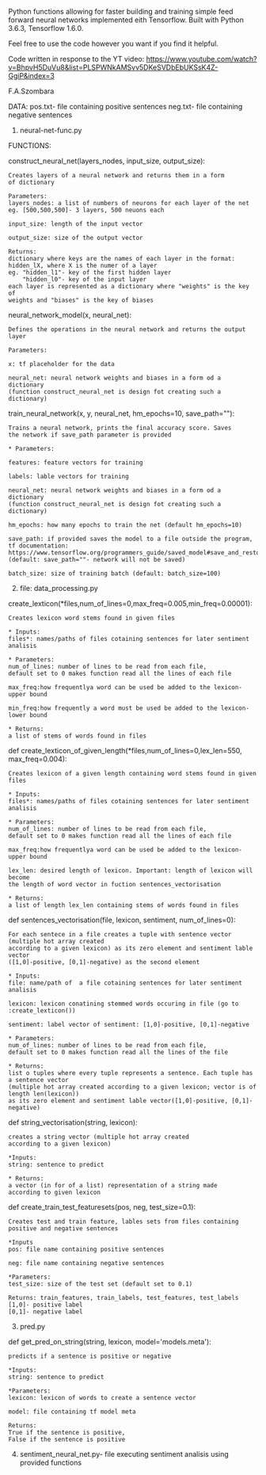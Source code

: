 Python functions allowing for faster building and
training simple feed forward neural networks implemented
eith Tensorflow. 
Built with Python 3.6.3, Tensorflow 1.6.0.

Feel free to use the code however you want if you find it helpful.

Code written in response to the YT video:
https://www.youtube.com/watch?v=BhpvH5DuVu8&list=PLSPWNkAMSvv5DKeSVDbEbUKSsK4Z-GgiP&index=3

F.A.Szombara

DATA: 
pos.txt- file containing positive sentences
neg.txt- file containing negative sentences

1. neural-net-func.py

FUNCTIONS:

construct_neural_net(layers_nodes, input_size, output_size):
	
	Creates layers of a neural network and returns them in a form 
	of dictionary

	Parameters:
	layers_nodes: a list of numbers of neurons for each layer of the net
	eg. [500,500,500]- 3 layers, 500 neuons each

	input_size: length of the input vector

	output_size: size of the output vector

	Returns:
	dictionary where keys are the names of each layer in the format:
	hidden_lX, where X is the numer of a layer
	eg. "hidden_l1"- key of the first hidden layer
		"hidden_l0"- key of the input layer
	each layer is represented as a dictionary where "weights" is the key of
	weights and "biases" is the key of biases
	

neural_network_model(x, neural_net):
	
	Defines the operations in the neural network and returns the output layer

	Parameters:

	x: tf placeholder for the data

	neural_net: neural network weights and biases in a form od a dictionary
	(function construct_neural_net is design fot creating such a dictionary)

train_neural_network(x, y, neural_net, hm_epochs=10, save_path=""):
	
	Trains a neural network, prints the final accuracy score. Saves
	the network if save_path parameter is provided

	* Parameters:

	features: feature vectors for training

	labels: lable vectors for training 

	neural_net: neural network weights and biases in a form od a dictionary
	(function construct_neural_net is design fot creating such a dictionary)

	hm_epochs: how many epochs to train the net (default hm_epochs=10)

	save_path: if provided saves the model to a file outside the program,
	tf documentation: https://www.tensorflow.org/programmers_guide/saved_model#save_and_restore_models
	(default: save_path=""- network will not be saved)

	batch_size: size of training batch (default: batch_size=100)

2. file: data_processing.py

create_lexticon(*files,num_of_lines=0,max_freq=0.005,min_freq=0.00001):

	Creates lexicon word stems found in given files
	
	* Inputs:
	files*: names/paths of files cotaining sentences for later sentiment analisis
	
	* Parameters:
	num_of_lines: number of lines to be read from each file,
	default set to 0 makes function read all the lines of each file

	max_freq:how frequentlya word can be used be added to the lexicon- upper bound

	min_freq:how frequently a word must be used be added to the lexicon- lower bound

	* Returns:
	a list of stems of words found in files


def create_lexticon_of_given_length(*files,num_of_lines=0,lex_len=550, max_freq=0.004):

	Creates lexicon of a given length containing word stems found in given files
	
	* Inputs:
	files*: names/paths of files cotaining sentences for later sentiment analisis
	
	* Parameters:
	num_of_lines: number of lines to be read from each file,
	default set to 0 makes function read all the lines of each file

	max_freq:how frequentlya word can be used be added to the lexicon- upper bound

	lex_len: desired length of lexicon. Important: length of lexicon will become
	the length of word vector in fuction sentences_vectorisation

	* Returns:
	a list of length lex_len containing stems of words found in files 


def sentences_vectorisation(file, lexicon, sentiment, num_of_lines=0):

	For each sentece in a file creates a tuple with sentence vector (multiple hot array created
	according to a given lexicon) as its zero element and sentiment lable vector
	([1,0]-positive, [0,1]-negative) as the second element

	* Inputs:
	file: name/path of  a file cotaining sentences for later sentiment analisis

	lexicon: lexicon conatining stemmed words occuring in file (go to :create_lexticon())

	sentiment: label vector of sentiment: [1,0]-positive, [0,1]-negative

	* Parameters:
	num_of_lines: number of lines to be read from each file,
	default set to 0 makes function read all the lines of the file

	* Returns:
	list o tuples where every tuple represents a sentence. Each tuple has a sentence vector 
	(multiple hot array created according to a given lexicon; vector is of length len(lexicon)) 
	as its zero element and sentiment lable vector([1,0]-positive, [0,1]-negative)


def string_vectorisation(string, lexicon):

	creates a string vector (multiple hot array created
	according to a given lexicon) 

	*Inputs:
	string: sentence to predict

	* Returns:
	a vector (in for of a list) representation of a string made
	according to given lexicon


def create_train_test_featuresets(pos, neg, test_size=0.1):

	Creates test and train feature, lables sets from files containing positive and negative sentences

	*Inputs
	pos: file name containing positive sentences

	neg: file name containing negative sentences

	*Parameters:
	test_size: size of the test set (default set to 0.1)

	Returns: train_features, train_labels, test_features, test_labels
	[1,0]- positive label
	[0,1]- negative label

3. pred.py

def get_pred_on_string(string, lexicon, model='models.meta'):

	predicts if a sentence is positive or negative

	*Inputs:
	string: sentence to predict

	*Parameters:
	lexicon: lexicon of words to create a sentence vector

	model: file containing tf model meta

	Returns:
	True if the sentence is positive,
	False if the sentence is positive

4. sentiment_neural_net.py- file executing sentiment analisis using
provided functions

